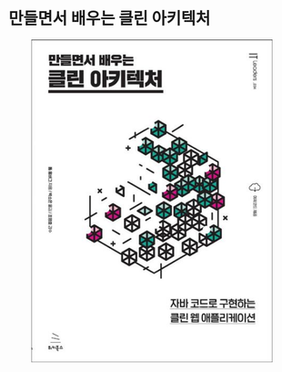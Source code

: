 # 만들면서 배우는 클린 아키텍처

<figure><img src="../../../.gitbook/assets/image (4) (1).png" alt=""><figcaption></figcaption></figure>
